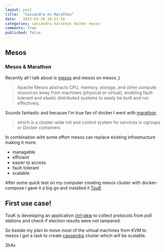 ```yaml
---
layout: post
title:  "Cassandra on Marathon"
date:   2015-03-28 10:21:38
categories: cassandra marathon docker mesos
comments: True
published: false
---
```

## Mesos

### Mesos & Marathon
Recently all I talk about is [mesos](http://mesos.apache.org/) and mesos on mesos ;)

> Apache Mesos abstracts CPU, memory, storage, and other compute
> resources away from machines (physical or virtual), enabling
> fault-tolerant and elastic distributed systems to easily be built and
> run effectively.

Sounds fantastic and because I'm true fan of docker I went with
[marathon](https://mesosphere.github.io/marathon/)

> which is a cluster-wide init and control system for
> services in cgroups or Docker containers

In combination wiht some effort mesos can replace existing
infrastructure making it more:
* manageble
* efficient
* easier to access
* fault-tolerant
* scalable

After some quick test on my computer creating mesos cluster with
docker-compose i gave it a big go and installed it
[TouK](https://touk.pl)

## First use case!

TouK is developing an application [ctrl-pkw](https://github.com/TouK/ctrl-pkw) to collect protocols from poll stations and check if election results were not tampered.

So beside my plan to move most of the virtual machines from KVM to
mesos I got a task to create [cassandra](http://cassandra.apache.org/) cluster which will be scalable.

3h4x

